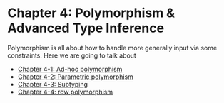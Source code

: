 # Chapter 4: Polymorphism & Advanced Type Inference

Polymorphism is all about how to handle more generally input via some constraints. Here we are going to talk about

- [Chapter 4-1: Ad-hoc polymorphism](./ch4/ad-hoc-poly.md)
- [Chapter 4-2: Parametric polymorphism](./ch4/parametric-poly.md)
- [Chapter 4-3: Subtyping](./ch4/subtyping.md)
- [Chapter 4-4: row polymorphism](ch4/row-poly.md)
